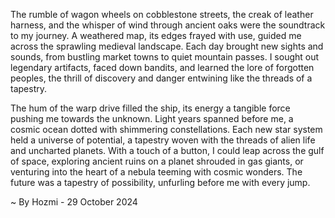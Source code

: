 
The rumble of wagon wheels on cobblestone streets, the creak of leather harness, and the whisper of wind through ancient oaks were the soundtrack to my journey. A weathered map, its edges frayed with use, guided me across the sprawling medieval landscape. Each day brought new sights and sounds, from bustling market towns to quiet mountain passes. I sought out legendary artifacts, faced down bandits, and learned the lore of forgotten peoples, the thrill of discovery and danger entwining like the threads of a tapestry.

The hum of the warp drive filled the ship, its energy a tangible force pushing me towards the unknown. Light years spanned before me, a cosmic ocean dotted with shimmering constellations. Each new star system held a universe of potential, a tapestry woven with the threads of alien life and uncharted planets. With a touch of a button, I could leap across the gulf of space, exploring ancient ruins on a planet shrouded in gas giants, or venturing into the heart of a nebula teeming with cosmic wonders. The future was a tapestry of possibility, unfurling before me with every jump. 

~ By Hozmi - 29 October 2024

